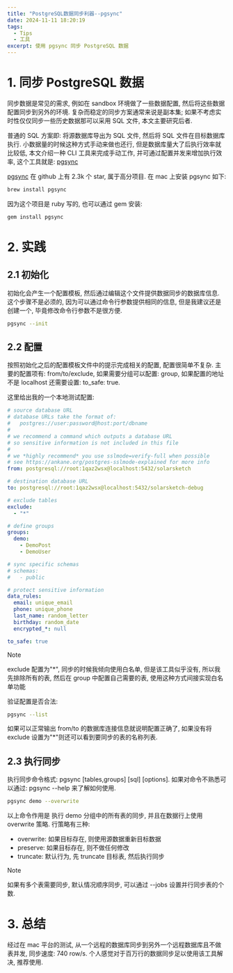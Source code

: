 ```yaml
---
title: "PostgreSQL数据同步利器--pgsync"
date: 2024-11-11 18:20:19
tags:
  - Tips
  - 工具
excerpt: 使用 pgsync 同步 PostgreSQL 数据
---
```


# 1. 同步 PostgreSQL 数据

同步数据是常见的需求, 例如在 sandbox 环境做了一些数据配置, 然后将这些数据配置同步到另外的环境. 复杂而稳定的同步方案通常来说是副本集; 如果不考虑实时性仅仅同步一些历史数据那可以采用 SQL 文件, 本文主要研究后者.

普通的 SQL 方案即: 将源数据库导出为 SQL 文件, 然后将 SQL 文件在目标数据库执行. 小数据量的时候这种方式手动来做也还行, 但是数据库量大了后执行效率就比较低, 本文介绍一种 CLI 工具来完成手动工作, 并可通过配置并发来增加执行效率, 这个工具就是: [pgsync](https://github.com/ankane/pgsync)

[pgsync](https://github.com/ankane/pgsync) 在 github 上有 2.3k 个 star, 属于高分项目. 在 mac 上安装 pgsync 如下:

```bash
brew install pgsync
```

因为这个项目是 ruby 写的, 也可以通过 gem 安装:

```bash
gem install pgsync
```

# 2. 实践

## 2.1 初始化

初始化会产生一个配置模板, 然后通过编辑这个文件提供数据同步的数据库信息. 这个步骤不是必须的, 因为可以通过命令行参数提供相同的信息, 但是我建议还是创建一个, 毕竟修改命令行参数不是很方便.

```bash
pgsync --init
```

## 2.2 配置

按照初始化之后的配置模板文件中的提示完成相关的配置, 配置很简单不复杂. 主要的配置项有: from/to/exclude, 如果需要分组可以配置: group, 如果配置的地址不是 localhost 还需要设置: to_safe: true.

这里给出我的一个本地测试配置:

```yaml
# source database URL
# database URLs take the format of:
#   postgres://user:password@host:port/dbname
#
# we recommend a command which outputs a database URL
# so sensitive information is not included in this file
#
# we *highly recommend* you use sslmode=verify-full when possible
# see https://ankane.org/postgres-sslmode-explained for more info
from: postgresql://root:1qaz2wsx@localhost:5432/solarsketch

# destination database URL
to: postgresql://root:1qaz2wsx@localhost:5432/solarsketch-debug

# exclude tables
exclude:
  - "*"

# define groups
groups:
  demo:
    - DemoPost
    - DemoUser

# sync specific schemas
# schemas:
#   - public

# protect sensitive information
data_rules:
  email: unique_email
  phone: unique_phone
  last_name: random_letter
  birthday: random_date
  encrypted_*: null

to_safe: true
```

> [!note]
>
> exclude 配置为"\*", 同步的时候我倾向使用白名单, 但是该工具似乎没有, 所以我先排除所有的表, 然后在 group 中配置自己需要的表, 使用这种方式间接实现白名单功能

验证配置是否合法:

```bash
pgsync --list
```

如果可以正常输出 from/to 的数据库连接信息就说明配置正确了, 如果没有将 exclude 设置为"\*"则还可以看到要同步的表的名称列表.

## 2.3 执行同步

执行同步命令格式: pgsync [tables,groups] [sql] [options]. 如果对命令不熟悉可以通过: pgsync --help 来了解如何使用.

```bash
pgsync demo --overwrite
```

以上命令作用是 执行 demo 分组中的所有表的同步, 并且在数据行上使用 overwrite 策略. 行策略有三种:

- overwrite: 如果目标存在, 则使用源数据重新目标数据
- preserve: 如果目标存在, 则不做任何修改
- truncate: 默认行为, 先 truncate 目标表, 然后执行同步

> [!note]
> 如果有多个表需要同步, 默认情况顺序同步, 可以通过 --jobs 设置并行同步表的个数.

# 3. 总结

经过在 mac 平台的测试, 从一个远程的数据库同步到另外一个远程数据库且不做表并发, 同步速度: 740 row/s. 个人感觉对于百万行的数据同步足以使用该工具解决, 推荐使用.
